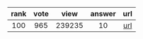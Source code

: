 
| rank | vote | view | answer | url |
|:-:|:-:|:-:|:-:|:-:|
|100|965|239235|10| [url](http://stackoverflow.com/questions/5466451/how-can-i-print-literal-curly-brace-characters-in-python-string-and-also-use-fo) |
